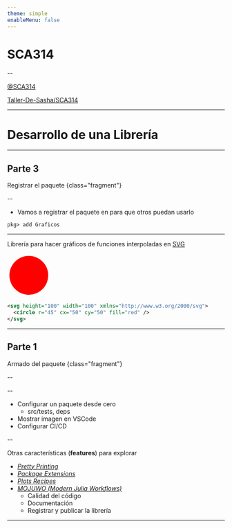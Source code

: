 ```yaml
---
theme: simple
enableMenu: false
---
```


# SCA314

--

<a class="fragment" href="https://www.youtube.com/@SCA314"><i class="fa fa-youtube-play"></i>  @SCA314 </a>

<a class="fragment" href="https://www.github.com/Taller-de-Sasha/SCA314"><i class="fa fa-github"></i>  Taller-De-Sasha/SCA314 </a>

---

# Desarrollo de una Librería

---

## Parte 3

Registrar el paquete {class="fragment"}

--

- Vamos a registrar el paquete en para que otros puedan usarlo 

```julia-repl
pkg> add Graficos
```

---

Librería para hacer gráficos de funciones interpoladas en [SVG](https://en.wikipedia.org/wiki/SVG)

<svg class="fragment" height="100" width="100" xmlns="http://www.w3.org/2000/svg">
  <circle r="45" cx="50" cy="50" fill="red" />
</svg> 

```xml {class="fragment"}
<svg height="100" width="100" xmlns="http://www.w3.org/2000/svg">
  <circle r="45" cx="50" cy="50" fill="red" />
</svg> 
```

---

## Parte 1

Armado del paquete {class="fragment"}

--

--

- Configurar un paquete desde cero
    - src/tests, deps
- Mostrar imagen en VSCode
- Configurar CI/CD

--

Otras características (**features**) para explorar

- [*Pretty Printing*](https://docs.julialang.org/en/v1/manual/types/#man-custom-pretty-printing)
- [*Package Extensions*](https://pkgdocs.julialang.org/v1/creating-packages/#Conditional-loading-of-code-in-packages-(Extensions))
- [*Plots Recipes*](https://docs.juliaplots.org/latest/recipes/)
- [*MOJUWO (Modern Julia Workflows)*](https://modernjuliaworkflows.org/sharing/)
    - Calidad del código
    - Documentación
    - Registrar y publicar la librería

---

